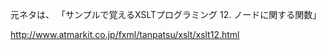 元ネタは、
「サンプルで覚えるXSLTプログラミング 
12. ノードに関する関数」

http://www.atmarkit.co.jp/fxml/tanpatsu/xslt/xslt12.html